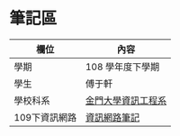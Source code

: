 # 筆記區

欄位 | 內容
-----|--------
學期 | 108 學年度下學期
學生 |  傅于軒
學校科系 | [金門大學資訊工程系](https://www.nqu.edu.tw/educsie/index.php)
109下資訊網路|[資訊網路筆記](https://github.com/FUYUHSUAN/note/tree/108-2)
